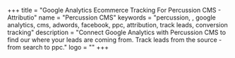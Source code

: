 +++
title = "Google Analytics Ecommerce Tracking For Percussion CMS - Attributio"
name = "Percussion CMS"
keywords = "percussion, , google analytics, cms, adwords, facebook, ppc, attribution, track leads, conversion tracking"
description = "Connect Google Analytics with Percussion CMS to find our where your leads are coming from. Track leads from the source - from search to ppc."
logo = ""
+++
